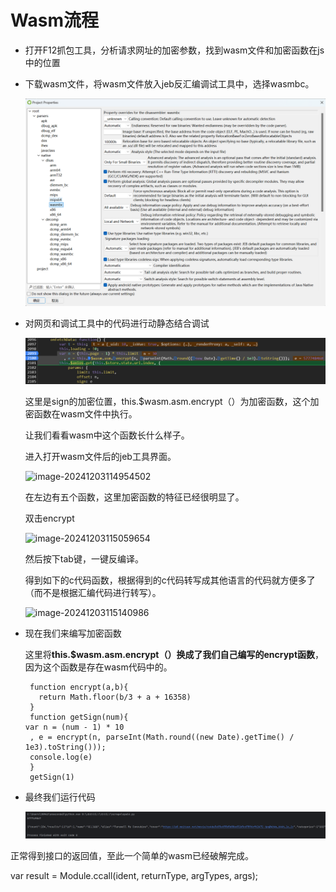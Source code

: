 # Wasm**流程**

* 打开F12抓包工具，分析请求网址的加密参数，找到wasm文件和加密函数在js中的位置

* 下载wasm文件，将wasm文件放入jeb反汇编调试工具中，选择wasmbc。

  ![image-20241203112700498](img\image-20241203112700498.png)

* 对网页和调试工具中的代码进行动静态结合调试

  ![image-20241203114805496](img\image-20241203114805496.png)

  这里是sign的加密位置，this.$wasm.asm.encrypt（）为加密函数，这个加密函数在wasm文件中执行。

  让我们看看wasm中这个函数长什么样子。

  进入打开wasm文件后的jeb工具界面。

  

  ![image-20241203114954502](img\image-20241203114954502.png)

  在左边有五个函数，这里加密函数的特征已经很明显了。

  双击encrypt

  ![image-20241203115059654](C:\Users\20962\AppData\Roaming\Typora\typora-user-images\image-20241203115059654.png)

  然后按下tab键，一键反编译。

  得到如下的c代码函数，根据得到的c代码转写成其他语言的代码就方便多了（而不是根据汇编代码进行转写）。

  ![image-20241203115140986](C:\Users\20962\AppData\Roaming\Typora\typora-user-images\image-20241203115140986.png)

  

* 现在我们来编写加密函数

  这里将**this.$wasm.asm.encrypt（）换成了我们自己编写的encrypt函数**，因为这个函数是存在wasm代码中的。

  ```
   function encrypt(a,b){
  	 return Math.floor(b/3 + a + 16358)
   }
   function getSign(num){
  var n = (num - 1) * 10
   , e = encrypt(n, parseInt(Math.round((new Date).getTime() / 1e3).toString()));
   console.log(e)
   }
   getSign(1)
  
  ```

  

  

* 最终我们运行代码

  ![image-20241203115545907](img\image-20241203115545907.png)

正常得到接口的返回值，至此一个简单的wasm已经破解完成。



var result = Module.ccall(ident, returnType, argTypes, args);